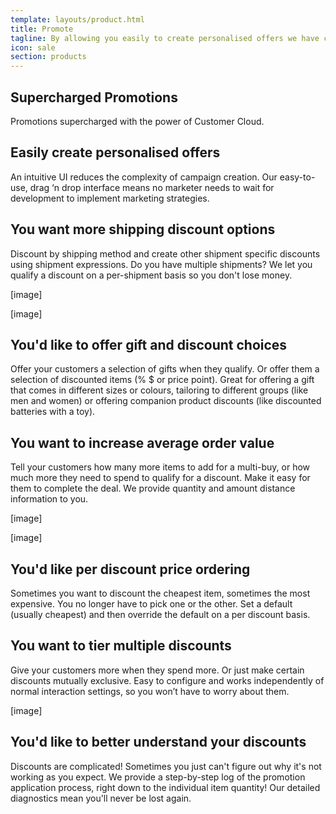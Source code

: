 ```yaml
---
template: layouts/product.html
title: Promote
tagline: By allowing you easily to create personalised offers we have created a platform for increased customer spend
icon: sale
section: products
---
```


## Supercharged Promotions

Promotions supercharged with the power of Customer Cloud.

## Easily create personalised offers

An intuitive UI reduces the complexity of campaign creation. Our easy-to-use, drag ‘n drop interface means no marketer needs to wait for development to implement marketing strategies.

## You want more shipping discount options

Discount by shipping method and create other shipment specific discounts using shipment expressions. Do you have multiple shipments? We let you qualify a discount on a per-shipment basis so you don't lose money.

[image]

[image]

## You'd like to offer gift and discount choices

Offer your customers a selection of gifts when they qualify. Or offer them a selection of discounted items (% $ or price point). Great for offering a gift that comes in different sizes or colours, tailoring to different groups (like men and women) or offering companion product discounts (like discounted batteries with a toy).

## You want to increase average order value

Tell your customers how many more items to add for a multi-buy, or how much more they need to spend to qualify for a discount. Make it easy for them to complete the deal. We provide quantity and amount distance information to you.

[image]

[image]

## You'd like per discount price ordering

Sometimes you want to discount the cheapest item, sometimes the most expensive. You no longer have to pick one or the other. Set a default (usually cheapest) and then override the default on a per discount basis.

## You want to tier multiple discounts

Give your customers more when they spend more. Or just make certain discounts mutually exclusive. Easy to configure and works independently of normal interaction settings, so you won’t have to worry about them.

[image]

## You'd like to better understand your discounts

Discounts are complicated! Sometimes you just can't figure out why it's not working as you expect. We provide a step-by-step log of the promotion application process, right down to the individual item quantity! Our detailed diagnostics mean you'll never be lost again.

